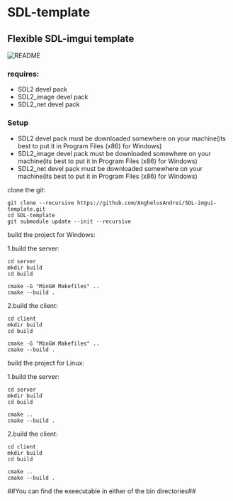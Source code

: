 # SDL-template
## Flexible SDL-imgui template

![README](https://user-images.githubusercontent.com/73694888/228629424-d5397c8a-3faa-4ca0-a1a3-2b9d5b0b3df5.png)

### requires:
* SDL2 devel pack
* SDL2_image devel pack
* SDL2_net devel pack

### Setup
* SDL2 devel pack must be downloaded somewhere on your machine(its best to put it in Program Files (x86) for Windows)
* SDL2_image devel pack must be downloaded somewhere on your machine(its best to put it in Program Files (x86) for Windows)
* SDL2_net devel pack must be downloaded somewhere on your machine(its best to put it in Program Files (x86) for Windows)

clone the git:
```
git clone --recursive https://github.com/AnghelusAndrei/SDL-imgui-template.git
cd SDL-template
git submodule update --init --recursive
```

build the project for Windows:

1.build the server:
```
cd server
mkdir build
cd build

cmake -G "MinGW Makefiles" .. 
cmake --build .
```

2.build the client:
```
cd client
mkdir build
cd build

cmake -G "MinGW Makefiles" .. 
cmake --build .
```

build the project for Linux:

1.build the server:
```
cd server
mkdir build
cd build

cmake .. 
cmake --build .
```

2.build the client:
```
cd client
mkdir build
cd build

cmake .. 
cmake --build .
```

##You can find the exeecutable in either of the bin directories##
